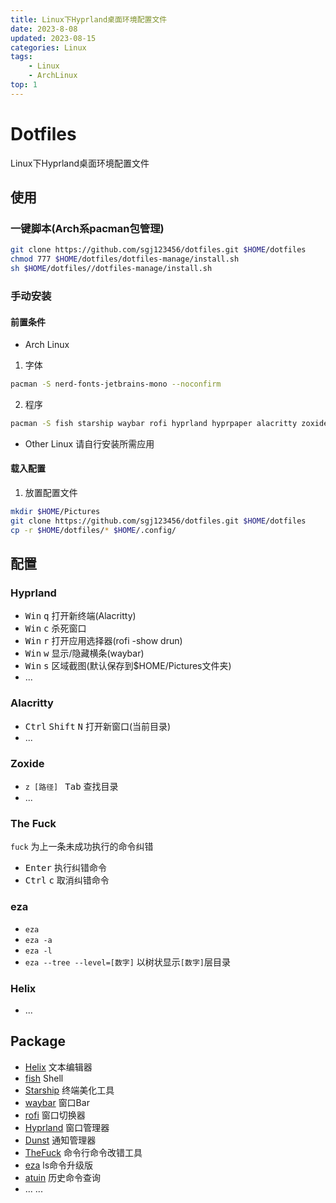 ```yaml
---
title: Linux下Hyprland桌面环境配置文件
date: 2023-8-08
updated: 2023-08-15
categories: Linux
tags:
    - Linux
    - ArchLinux
top: 1
---
```


# Dotfiles
Linux下Hyprland桌面环境配置文件
## 使用
### 一键脚本(Arch系pacman包管理)
```sh
git clone https://github.com/sgj123456/dotfiles.git $HOME/dotfiles
chmod 777 $HOME/dotfiles/dotfiles-manage/install.sh
sh $HOME/dotfiles//dotfiles-manage/install.sh
```
### 手动安装
#### 前置条件
+ Arch Linux
1. 字体
```sh
pacman -S nerd-fonts-jetbrains-mono --noconfirm 
```
2. 程序
```sh
pacman -S fish starship waybar rofi hyprland hyprpaper alacritty zoxide fzf grim dunst thefuck helix eza atuin --noconfirm
```
+ Other Linux
请自行安装所需应用
#### 载入配置
1. 放置配置文件
```sh
mkdir $HOME/Pictures
git clone https://github.com/sgj123456/dotfiles.git $HOME/dotfiles
cp -r $HOME/dotfiles/* $HOME/.config/
```
## 配置 
### Hyprland
+ <kbd>Win</kbd> <kbd>q</kbd> 打开新终端(Alacritty)
+ <kbd>Win</kbd> <kbd>c</kbd> 杀死窗口
+ <kbd>Win</kbd> <kbd>r</kbd> 打开应用选择器(rofi -show drun)
+ <kbd>Win</kbd> <kbd>w</kbd> 显示/隐藏横条(waybar)
+ <kbd>Win</kbd> <kbd>s</kbd> 区域截图(默认保存到$HOME/Pictures文件夹)
+ ...
### Alacritty
+ <kbd>Ctrl</kbd> <kbd>Shift</kbd> <kbd>N</kbd> 打开新窗口(当前目录)
+ ...
### Zoxide 
+ `z [路径] ` <kbd>Tab</kbd> 查找目录
+ ...
### The Fuck
`fuck` 为上一条未成功执行的命令纠错
+ <kbd>Enter</kbd> 执行纠错命令
+ <kbd>Ctrl</kbd> <kbd>c</kbd> 取消纠错命令
### eza
+ `eza`
+ `eza -a`
+ `eza -l`
+ `eza --tree --level=[数字]` 以树状显示`[数字]`层目录
### Helix
+ ...
## Package
+ [Helix](https://github.com/helix-editor/helix/) 文本编辑器
+ [fish](https://fishshell.com/) Shell
+ [Starship](https://starship.rs/) 终端美化工具
+ [waybar](https://github.com/Alexays/Waybar/) 窗口Bar
+ [rofi](https://davatorium.github.io/rofi/) 窗口切换器
+ [Hyprland](https://hyprland.org/) 窗口管理器 
+ [Dunst](https://dunst-project.org/) 通知管理器
+ [TheFuck](https://github.com/nvbn/thefuck/) 命令行命令改错工具
+ [eza](https://github.com/eza-community/eza)  ls命令升级版
+ [atuin](https://atuin.sh/) 历史命令查询
+ ...
...
